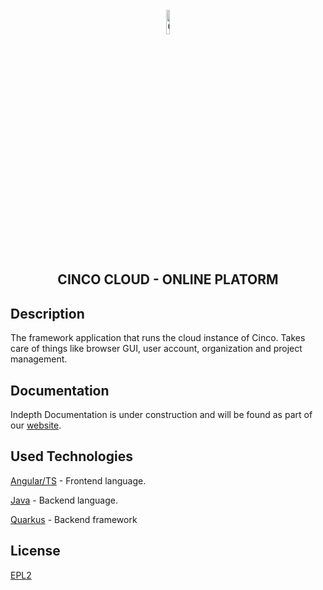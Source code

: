 <div align='center'>

<br />

<img src="https://gitlab.com/scce/cinco-cloud/-/raw/main/docs/vuepress/src/.vuepress/public/assets/cinco-cloud-logo.png" width="10%" alt="Cinco Cloud Logo" />

<h2>CINCO CLOUD - ONLINE PLATORM</h2>

</div>

## Description

The framework application that runs the cloud instance of Cinco. Takes care of things like browser GUI, user account, organization and project management. 

## Documentation

Indepth Documentation is under construction and will be found as part of our [website](https://scce.gitlab.io/cinco-cloud/).

## Used Technologies

[Angular/TS][angular] - Frontend language.

[Java][java] - Backend language.

[Quarkus][quarkus] - Backend framework

[//]: # "Source definitions"
[angular]: https://angular.io/ "Angular"
[java]: https://www.java.com/de/ "Java"
[quarkus]: https://quarkus.io/ "Quarkus"

## License

[EPL2](https://www.eclipse.org/legal/epl-2.0/)

